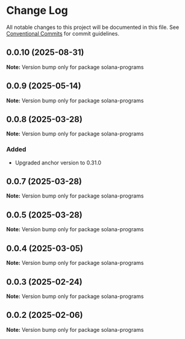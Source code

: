 # Change Log

All notable changes to this project will be documented in this file.
See [Conventional Commits](https://conventionalcommits.org) for commit guidelines.

## 0.0.10 (2025-08-31)

**Note:** Version bump only for package solana-programs





## 0.0.9 (2025-05-14)

**Note:** Version bump only for package solana-programs





## 0.0.8 (2025-03-28)

**Note:** Version bump only for package solana-programs

### Added

- Upgraded anchor version to 0.31.0


## 0.0.7 (2025-03-28)

**Note:** Version bump only for package solana-programs





## 0.0.5 (2025-03-28)

**Note:** Version bump only for package solana-programs





## 0.0.4 (2025-03-05)

**Note:** Version bump only for package solana-programs





## 0.0.3 (2025-02-24)

**Note:** Version bump only for package solana-programs





## 0.0.2 (2025-02-06)

**Note:** Version bump only for package solana-programs

